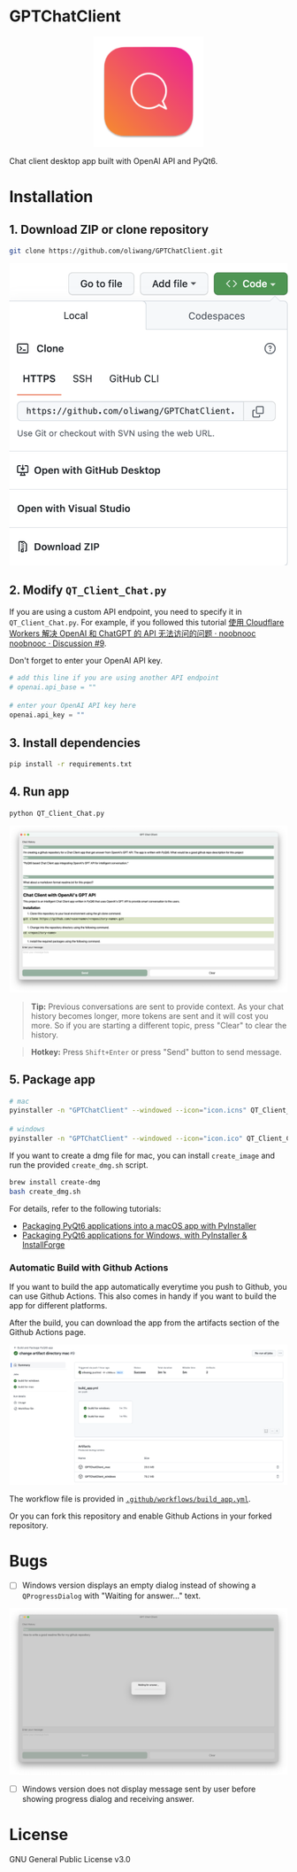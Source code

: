 # GPTChatClient
<p align="center">
  <img width="200" src="favicon-180.png">
</p>

Chat client desktop app built with OpenAI API and PyQt6.

# Installation


## 1. Download ZIP or clone repository

```bash
git clone https://github.com/oliwang/GPTChatClient.git
```

![Clone](./img/clone.png)

## 2. Modify `QT_Client_Chat.py`

If you are using a custom API endpoint, you need to specify it in `QT_Client_Chat.py`. For example, if you followed this tutorial [使用 Cloudflare Workers 解决 OpenAI 和 ChatGPT 的 API 无法访问的问题 · noobnooc noobnooc · Discussion #9](https://github.com/noobnooc/noobnooc/discussions/9).

Don't forget to enter your OpenAI API key.

```python
# add this line if you are using another API endpoint
# openai.api_base = ""

# enter your OpenAI API key here
openai.api_key = ""
```



## 3. Install dependencies

```bash
pip install -r requirements.txt
```

## 4. Run app

```bash
python QT_Client_Chat.py
```

![Screenshot Demo](./img/screenshot_demo.png)

> **Tip:** Previous conversations are sent to provide context. As your chat history becomes longer, more tokens are sent and it will cost you more. So if you are starting a different topic, press "Clear" to clear the history.

> **Hotkey:** Press `Shift+Enter` or press "Send" button to send message.

## 5. Package app

```bash
# mac
pyinstaller -n "GPTChatClient" --windowed --icon="icon.icns" QT_Client_Chat.py

# windows
pyinstaller -n "GPTChatClient" --windowed --icon="icon.ico" QT_Client_Chat.py
```

If you want to create a dmg file for mac, you can install `create_image` and run the provided `create_dmg.sh` script.

```bash
brew install create-dmg
bash create_dmg.sh
```


For details, refer to the following tutorials:
- [Packaging PyQt6 applications into a macOS app with PyInstaller](https://www.pythonguis.com/tutorials/packaging-pyqt6-applications-pyinstaller-macos-dmg/)
- [Packaging PyQt6 applications for Windows, with PyInstaller & InstallForge](https://www.pythonguis.com/tutorials/packaging-pyqt6-applications-windows-pyinstaller/)


### Automatic Build with Github Actions

If you want to build the app automatically everytime you push to Github, you can use Github Actions. This also comes in handy if you want to build the app for different platforms.

After the build, you can download the app from the artifacts section of the Github Actions page.

![Artifacts](./img/artifacts.png)

The workflow file is provided in [`.github/workflows/build_app.yml`](.github/workflows/build_app.yml). 

Or you can fork this repository and enable Github Actions in your forked repository.


# Bugs

- [ ] Windows version displays an empty dialog instead of showing a `QProgressDialog` with "Waiting for answer..." text.

![Bug Dialog](./img/bug_dialog.png)

- [ ] Windows version does not display message sent by user before showing progress dialog and receiving answer.

# License
GNU General Public License v3.0
